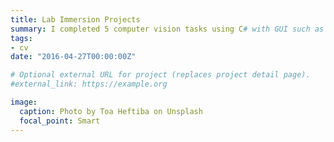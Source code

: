 ```yaml
---
title: Lab Immersion Projects
summary: I completed 5 computer vision tasks using C# with GUI such as simple object detection, car plate recognition with optical character recognition, real time virtual calculator.  
tags:
- cv
date: "2016-04-27T00:00:00Z"

# Optional external URL for project (replaces project detail page).
#external_link: https://example.org

image:
  caption: Photo by Toa Heftiba on Unsplash
  focal_point: Smart
---
```

